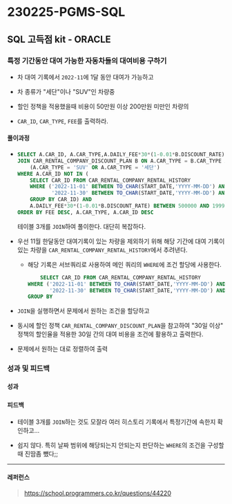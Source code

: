 # 230225-PGMS-SQL

## SQL 고득점 kit - ORACLE

### 특정 기간동안 대여 가능한 자동차들의 대여비용 구하기

- 차 대여 기록에서 `2022-11`에 1달 동안 대여가 가능하고

- 차 종류가 "세단"이나 "SUV"인 차량중

- 할인 정책을 적용했을때 비용이 50만원 이상 200만원 미만인 차량의

- `CAR_ID`, `CAR_TYPE`, `FEE`를 출력하라.

#### 풀이과정

- ```sql
  SELECT A.CAR_ID, A.CAR_TYPE,A.DAILY_FEE*30*(1-0.01*B.DISCOUNT_RATE) AS FEE FROM CAR_RENTAL_COMPANY_CAR A
  JOIN CAR_RENTAL_COMPANY_DISCOUNT_PLAN B ON A.CAR_TYPE = B.CAR_TYPE AND B.DURATION_TYPE ='30일 이상' AND
      (A.CAR_TYPE = 'SUV' OR A.CAR_TYPE = '세단')
  WHERE A.CAR_ID NOT IN (
      SELECT CAR_ID FROM CAR_RENTAL_COMPANY_RENTAL_HISTORY
      WHERE ('2022-11-01' BETWEEN TO_CHAR(START_DATE,'YYYY-MM-DD') AND TO_CHAR(END_DATE,'YYYY-MM-DD') OR
             '2022-11-30' BETWEEN TO_CHAR(START_DATE,'YYYY-MM-DD') AND TO_CHAR(END_DATE,'YYYY-MM-DD'))
      GROUP BY CAR_ID) AND
      A.DAILY_FEE*30*(1-0.01*B.DISCOUNT_RATE) BETWEEN 500000 AND 1999999
  ORDER BY FEE DESC, A.CAR_TYPE, A.CAR_ID DESC
  ```
  
  테이블 3개를 `JOIN`하여 풀이한다. 대단히 복잡하다.

- 우선 11월 한달동안 대여기록이 있는 차량을 제외하기 위해 해당 기간에 대여 기록이 있는 차량을 `CAR_RENTAL_COMPANY_RENTAL_HISTORY`에서 추려낸다.
  
  - 해당 기록은 서브쿼리로 사용하여 메인 쿼리의 `WHERE`에 조건 할당에 사용한다.
    
    ```sql
        SELECT CAR_ID FROM CAR_RENTAL_COMPANY_RENTAL_HISTORY
    WHERE ('2022-11-01' BETWEEN TO_CHAR(START_DATE,'YYYY-MM-DD') AND TO_CHAR(END_DATE,'YYYY-MM-DD') OR
           '2022-11-30' BETWEEN TO_CHAR(START_DATE,'YYYY-MM-DD') AND TO_CHAR(END_DATE,'YYYY-MM-DD'))
    GROUP BY 
    ```

- `JOIN`을 실행하면서 문제에서 원하는 조건을 할당하고

- 동시에 할인 정책 `CAR_RENTAL_COMPANY_DISCOUNT_PLAN`을 참고하여 "30일 이상" 정책의 할인율을 적용한 30일 간의 대여 비용을 조건에 활용하고 출력한다.

- 문제에서 원하는 대로 정렬하여 출력

### 성과 및 피드백

#### 성과

##### 

#### 피드백

- 테이블 3개를 `JOIN`하는 것도 모잘라 여러 히스토리 기록에서 특정기간에 속한지 확인하고...

- 쉽지 않다. 특히 날짜 범위에 해당되는지 안되는지 판단하는 `WHERE`의 조건을 구성할때 진땀좀 뺐다;;

---

#### 레퍼런스

> https://school.programmers.co.kr/questions/44220
